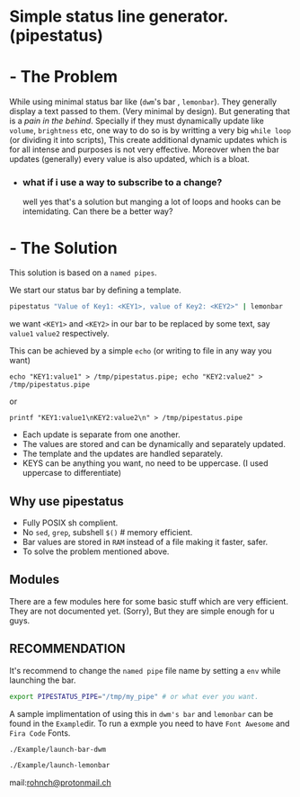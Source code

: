 # Simple status line generator. (pipestatus)

# - The Problem
While using minimal status bar like (`dwm`'s bar , `lemonbar`). They generally display a text passed to them. (Very minimal by design). But generating that is a *pain in the behind*. Specially if they must dynamically update like `volume`, `brightness` etc, one way to do so is by writting a very big `while loop` (or dividing it into scripts), This create additional dynamic updates which is for all intense and purposes is not very effective. Moreover when the bar updates (generally) every value is also updated, which is a bloat.

   - ### what if i use a way to subscribe to a change?
        well yes that's a solution but manging a lot of loops and hooks can be intemidating. Can there be a better way?

# - The Solution

This solution is based on a `named pipes`.

We start our status bar by defining a template.

```bash
pipestatus "Value of Key1: <KEY1>, value of Key2: <KEY2>" | lemonbar
```
we want `<KEY1>` and `<KEY2>` in our bar to be replaced by some text, say `value1` `value2` respectively.

This can be achieved by a simple `echo` (or writing to file in any way you want)
```
echo "KEY1:value1" > /tmp/pipestatus.pipe; echo "KEY2:value2" > /tmp/pipestatus.pipe
```

or

```
printf "KEY1:value1\nKEY2:value2\n" > /tmp/pipestatus.pipe
```

* Each update is separate from one another.
* The values are stored and can be dynamically and separately updated.
* The template and the updates are handled separately.
* KEYS can be anything you want, no need to be uppercase. (I used uppercase to differentiate)

## Why use pipestatus

* Fully POSIX sh complient.
* No `sed`, `grep`, subshell `$()` # memory efficient.
* Bar values are stored in `RAM` instead of a file making it faster, safer.
* To solve the problem mentioned above.

## Modules
There are a few modules here for some basic stuff which are very efficient. They are not documented yet. (Sorry), But they are simple enough for u guys.

## RECOMMENDATION

It's recommend to change the `named pipe` file name by setting a `env` while launching the bar.

```bash
export PIPESTATUS_PIPE="/tmp/my_pipe" # or what ever you want.
```

A sample implimentation of using this in `dwm's bar` and `lemonbar` can be found in the `Example`dir.
To run a exmple you need to have `Font Awesome` and `Fira Code` Fonts.

```bash
./Example/launch-bar-dwm
```
```bash
./Example/launch-lemonbar
```

mail:rohnch@protonmail.ch
